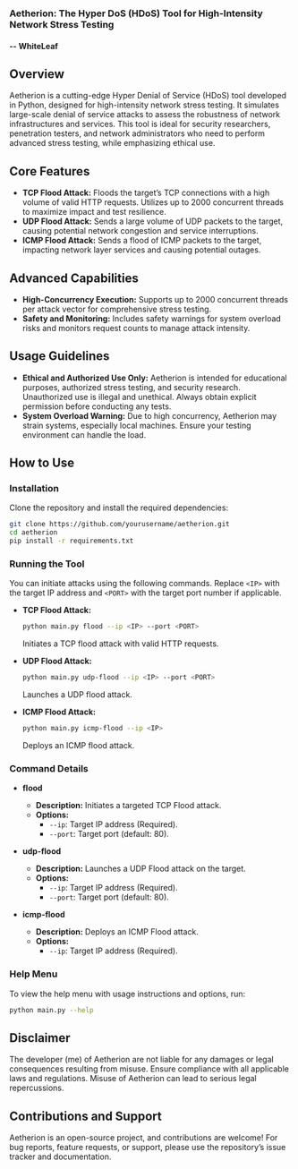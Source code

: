 ### Aetherion: The Hyper DoS (HDoS) Tool for High-Intensity Network Stress Testing

#### -- WhiteLeaf

## Overview
Aetherion is a cutting-edge Hyper Denial of Service (HDoS) tool developed in Python, designed for high-intensity network stress testing. It simulates large-scale denial of service attacks to assess the robustness of network infrastructures and services. This tool is ideal for security researchers, penetration testers, and network administrators who need to perform advanced stress testing, while emphasizing ethical use.

## Core Features
- **TCP Flood Attack:** Floods the target’s TCP connections with a high volume of valid HTTP requests. Utilizes up to 2000 concurrent threads to maximize impact and test resilience.
- **UDP Flood Attack:** Sends a large volume of UDP packets to the target, causing potential network congestion and service interruptions.
- **ICMP Flood Attack:** Sends a flood of ICMP packets to the target, impacting network layer services and causing potential outages.

## Advanced Capabilities
- **High-Concurrency Execution:** Supports up to 2000 concurrent threads per attack vector for comprehensive stress testing.
- **Safety and Monitoring:** Includes safety warnings for system overload risks and monitors request counts to manage attack intensity.

## Usage Guidelines
- **Ethical and Authorized Use Only:** Aetherion is intended for educational purposes, authorized stress testing, and security research. Unauthorized use is illegal and unethical. Always obtain explicit permission before conducting any tests.
- **System Overload Warning:** Due to high concurrency, Aetherion may strain systems, especially local machines. Ensure your testing environment can handle the load.

## How to Use

### Installation
Clone the repository and install the required dependencies:
```bash
git clone https://github.com/yourusername/aetherion.git
cd aetherion
pip install -r requirements.txt
```

### Running the Tool
You can initiate attacks using the following commands. Replace `<IP>` with the target IP address and `<PORT>` with the target port number if applicable.

- **TCP Flood Attack:**
  ```bash
  python main.py flood --ip <IP> --port <PORT>
  ```
  Initiates a TCP flood attack with valid HTTP requests.

- **UDP Flood Attack:**
  ```bash
  python main.py udp-flood --ip <IP> --port <PORT>
  ```
  Launches a UDP flood attack.

- **ICMP Flood Attack:**
  ```bash
  python main.py icmp-flood --ip <IP>
  ```
  Deploys an ICMP flood attack.

### Command Details

- **flood**
  - **Description:** Initiates a targeted TCP Flood attack.
  - **Options:**
    - `--ip`: Target IP address (Required).
    - `--port`: Target port (default: 80).

- **udp-flood**
  - **Description:** Launches a UDP Flood attack on the target.
  - **Options:**
    - `--ip`: Target IP address (Required).
    - `--port`: Target port (default: 80).

- **icmp-flood**
  - **Description:** Deploys an ICMP Flood attack.
  - **Options:**
    - `--ip`: Target IP address (Required).

### Help Menu
To view the help menu with usage instructions and options, run:
```bash
python main.py --help
```

## Disclaimer
The developer (me) of Aetherion are not liable for any damages or legal consequences resulting from misuse. Ensure compliance with all applicable laws and regulations. Misuse of Aetherion can lead to serious legal repercussions.

## Contributions and Support
Aetherion is an open-source project, and contributions are welcome! For bug reports, feature requests, or support, please use the repository’s issue tracker and documentation.

